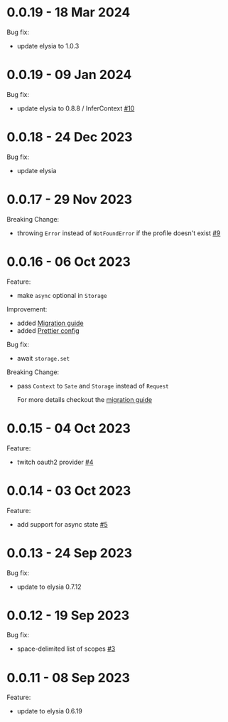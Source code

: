# 0.0.19 - 18 Mar 2024

Bug fix:

- update elysia to 1.0.3

# 0.0.19 - 09 Jan 2024

Bug fix:

- update elysia to 0.8.8 / InferContext [#10](https://github.com/bogeychan/elysia-oauth2/pull/10)

# 0.0.18 - 24 Dec 2023

Bug fix:

- update elysia

# 0.0.17 - 29 Nov 2023

Breaking Change:

- throwing `Error` instead of `NotFoundError` if the profile doesn't exist [#9](https://github.com/bogeychan/elysia-oauth2/pull/9)

# 0.0.16 - 06 Oct 2023

Feature:

- make `async` optional in `Storage`

Improvement:

- added [Migration guide](./MIGRATION.md)
- added [Prettier config](./.prettierrc)

Bug fix:

- await `storage.set`

Breaking Change:

- pass `Context` to `Sate` and `Storage` instead of `Request`

  For more details checkout the [migration guide](./MIGRATION.md)

# 0.0.15 - 04 Oct 2023

Feature:

- twitch oauth2 provider [#4](https://github.com/bogeychan/elysia-oauth2/pull/4)

# 0.0.14 - 03 Oct 2023

Feature:

- add support for async state [#5](https://github.com/bogeychan/elysia-oauth2/pull/5)

# 0.0.13 - 24 Sep 2023

Bug fix:

- update to elysia 0.7.12

# 0.0.12 - 19 Sep 2023

Bug fix:

- space-delimited list of scopes [#3](https://github.com/bogeychan/elysia-oauth2/issues/3)

# 0.0.11 - 08 Sep 2023

Feature:

- update to elysia 0.6.19
